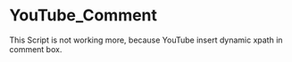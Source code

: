 # YouTube_Comment

This Script is not working more, because YouTube insert dynamic xpath in comment box.
